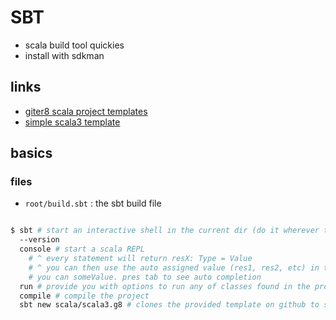 # SBT

- scala build tool quickies
- install with sdkman

## links

- [giter8 scala project templates](https://www.foundweekends.org/giter8/)
- [simple scala3 template](https://github.com/scala/scala3.g8)

## basics

### files

- `root/build.sbt` : the sbt build file

```sh

$ sbt # start an interactive shell in the current dir (do it wherever the build.sbt file is)
  --version
  console # start a scala REPL
    # ^ every statement will return resX: Type = Value
    # ^ you can then use the auto assigned value (res1, res2, etc) in the next statement
    # you can someValue. pres tab to see auto completion
  run # provide you with options to run any of classes found in the project
  compile # compile the project
  sbt new scala/scala3.g8 # clones the provided template on github to start a new scala3 project

```
